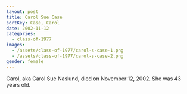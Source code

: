 ```yaml
---
layout: post
title: Carol Sue Case
sortKey: Case, Carol
date: 2002-11-12
categories:
  - class-of-1977
images:
  - /assets/class-of-1977/carol-s-case-1.png
  - /assets/class-of-1977/carol-s-case-2.png
gender: female
---
```

Carol, aka Carol Sue Naslund, died on November 12, 2002.  She was 43 years old.
